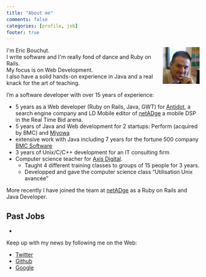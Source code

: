 ```yaml
---
title: "About me"
comments: false
categories: [profile, job]
footer: true
---
```


<div itemscope="" itemtype="http://schema.org/Person">
I'm <span itemprop="name"><span itemprop="givenName">Eric</span> <span itemprop="familyName">Bouchut</span></span>.
<img src="/images/eric_bouchut.jpg" align="right"  width="96" height="96" />
<br />
I write software and I'm really fond of dance and Ruby on Rails.
<br />
My focus is on Web Development.  
<br />
I also have a solid hands-on experience in Java and a real knack for the art of teaching.

<p>
  I’m a software developer with over 15 years of experience:</p>
  <ul>
    <li itemprop="affiliation" itemscope="" itemtype="http://schema.org/Organization">
      5 years as a Web developer (Ruby on Rails, Java, GWT) for 
      <span itemprop="name"><a href="http://www.antidot.net" itemprop="url">Antidot</a></span>, a search engine company and <span itemprop="name">LD Mobile</span> editor of <span itemprop="name"><a href="http://www.netadge.com/" itemprop="url">netADge</a></span> a mobile DSP in the Real Time Bid arena.
    </li>
    <li itemprop="affiliation" itemscope="" itemtype="http://schema.org/Organization">
      5 years of Java and Web development for 2 startups: Perform (acquired by BMC) and 
      <span itemprop="name"><a href="http://www.miyowa.com" itemprop="url">Miyowa</a></span>
    </li>
    <li itemprop="affiliation" itemscope="" itemtype="http://schema.org/Organization">
      extensive work with Java including 7 years for the fortune 500 company 
      <span itemprop="name"><a href="http://www.bmc.com" itemprop="url">BMC Software</a></span>
    </li>
    <li>3 years of Unix/C/C++ development  for an IT consulting firm</li>
    <li itemprop="affiliation" itemscope="" itemtype="http://schema.org/Organization">
      Computer science teacher 
      for <span itemprop="name"><a href="http://www.axis.fr" itemprop="url">Axis Digital</a></span>.
      <ul>
        <li>Taught 4 different training classes to groups of 15 people for 3 years.</li>
        <li>Developped and gave the computer science class “Utilisation Unix avancée”</li>
      </ul>
    </li>
  </ul>
</p>

<p>
  More recently I have joined the team at 
   <span itemprop="worksFor" itemscope="" itemtype="http://schema.org/Organization"><span itemprop="name"><a href="http://www.netadge.com/" itemprop="url">netADge</a></span></span>
  as a <span itemprop="jobTitle">Ruby on Rails and Java Developer</span>.  
</p>

<p>
<h2>Past Jobs</h2>
<ul>
  <li></li>
</ul>
</p>

Keep up with my news by following me on the Web:
<ul>
  <li><a href="https://twitter.com/ebouchut" itemprop="url">Twitter</a></li>
  <li><a href="https://github.com/ebouchut"  itemprop="url">Github</a></li>
  <li><a rel="author" href="https://plus.google.com/u/0/111804446383442393632?rel=author"        itemprop="url">Google</a></li>
</div>
